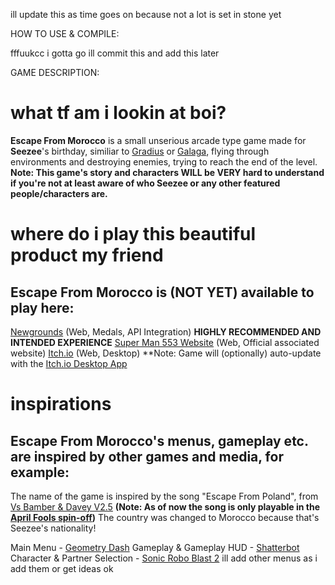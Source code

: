 ill update this as time goes on because not a lot is set in stone yet

HOW TO USE & COMPILE:

fffuukcc i gotta go ill commit this and add this later

GAME DESCRIPTION:

# what tf am i lookin at boi?

**Escape From Morocco** is a small unserious arcade type game made for **Seezee**'s birthday,
similiar to [Gradius](https://en.wikipedia.org/wiki/Gradius) or [Galaga](https://en.wikipedia.org/wiki/Galaga),
flying through environments and destroying enemies, trying to reach the end of the level.
**Note: This game's story and characters WILL be VERY hard to understand if you're not at least aware of who Seezee or any other featured people/characters are.**

# where do i play this beautiful product my friend

## Escape From Morocco is (NOT YET) available to play here:

[Newgrounds](https://www.youtube.com/watch?v=BjP2hLxUaKs) (Web, Medals, API Integration) **HIGHLY RECOMMENDED AND INTENDED EXPERIENCE**
[Super Man 553 Website](https://www.youtube.com/watch?v=BjP2hLxUaKs) (Web, Official associated website)
[Itch.io](https://www.youtube.com/watch?v=BjP2hLxUaKs) (Web, Desktop) **Note: Game will (optionally) auto-update with the [Itch.io Desktop App](https://itch.io/app)

# inspirations

## Escape From Morocco's menus, gameplay etc. are inspired by other games and media, for example:

The name of the game is inspired by the song "Escape From Poland",
from [Vs Bamber & Davey V2.5](https://glitchdotsmh.itch.io/bnd) **(Note: As of now the song is only playable in the [April Fools spin-off](https://gamebanana.com/mods/585254))**
The country was changed to Morocco because that's Seezee's nationality!

Main Menu - [Geometry Dash](https://store.steampowered.com/app/322170/Geometry_Dash/)
Gameplay & Gameplay HUD - [Shatterbot](https://flashgaming.fandom.com/wiki/Shatterbot/)
Character & Partner Selection - [Sonic Robo Blast 2](https://www.srb2.org/)
ill add other menus as i add them or get ideas ok